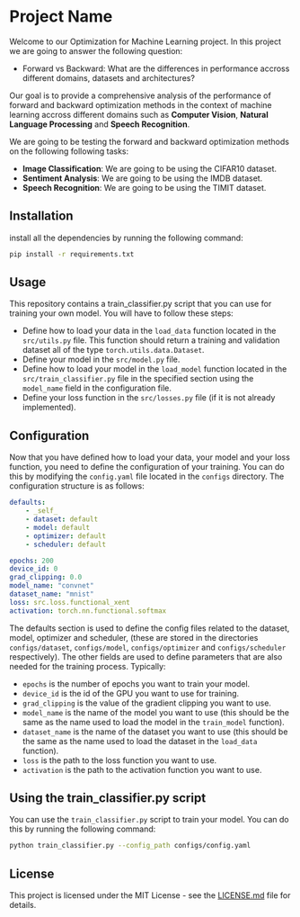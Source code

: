 # Project Name

Welcome to our Optimization for Machine Learning project.
In this project we are going to answer the following question:
- Forward vs Backward: What are the differences in performance accross different domains, datasets and architectures?

Our goal is to provide a comprehensive analysis of the performance of forward and backward optimization methods in the context of machine learning accross different domains such as **Computer Vision**, **Natural Language Processing** and **Speech Recognition**.

We are going to be testing the forward and backward optimization methods on the following following tasks:
- **Image Classification**: We are going to be using the CIFAR10 dataset.
- **Sentiment Analysis**: We are going to be using the IMDB dataset.
- **Speech Recognition**: We are going to be using the TIMIT dataset.

## Installation

install all the dependencies by running the following command:

```bash
pip install -r requirements.txt
```


## Usage

This repository contains a train_classifier.py script that you can use for training your own model.
You will have to follow these steps:
- Define how to load your data in the `load_data` function located in the `src/utils.py` file.
This function should return a training and validation dataset all of the type `torch.utils.data.Dataset`.
- Define your model in the `src/model.py` file.
- Define how to load your model in the `load_model` function located in the `src/train_classifier.py` file in the specified section using the `model_name` field in the configuration file.
- Define your loss function in the `src/losses.py` file (if it is not already implemented).


## Configuration

Now that you have defined how to load your data, your model and your loss function, you need to define the configuration of your training.
You can do this by modifying the `config.yaml` file located in the `configs` directory.
The configuration structure is as follows:
    
```yaml
defaults:
    - _self_
    - dataset: default
    - model: default
    - optimizer: default
    - scheduler: default

epochs: 200
device_id: 0
grad_clipping: 0.0
model_name: "convnet"
dataset_name: "mnist"
loss: src.loss.functional_xent
activation: torch.nn.functional.softmax
```

The defaults section is used to define the config files related to the dataset, model, optimizer and scheduler, (these are stored in the directories `configs/dataset`, `configs/model`, `configs/optimizer` and `configs/scheduler` respectively).
The other fields are used to define parameters that are also needed for the training process.
Typically:
- `epochs` is the number of epochs you want to train your model.
- `device_id` is the id of the GPU you want to use for training.
- `grad_clipping` is the value of the gradient clipping you want to use.
- `model_name` is the name of the model you want to use (this should be the same as the name used to load the model in the `train_model` function).
- `dataset_name` is the name of the dataset you want to use (this should be the same as the name used to load the dataset in the `load_data` function).
- `loss` is the path to the loss function you want to use.
- `activation` is the path to the activation function you want to use.

## Using the train_classifier.py script

You can use the `train_classifier.py` script to train your model.
You can do this by running the following command:

```bash
python train_classifier.py --config_path configs/config.yaml
```

## License

This project is licensed under the MIT License - see the [LICENSE.md](LICENSE.md) file for details.